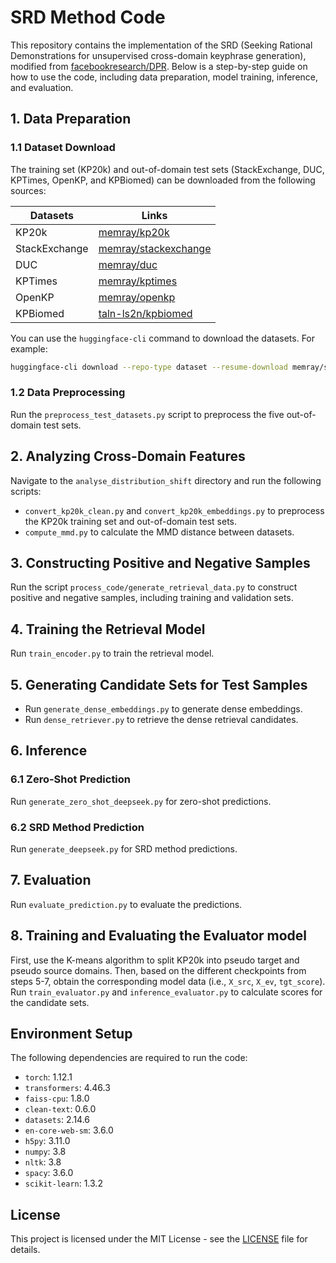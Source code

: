 # SRD Method Code

This repository contains the implementation of the SRD (Seeking Rational Demonstrations for unsupervised cross-domain keyphrase generation), modified from [facebookresearch/DPR](https://github.com/facebookresearch/DPR). Below is a step-by-step guide on how to use the code, including data preparation, model training, inference, and evaluation.

## 1. Data Preparation

### 1.1 Dataset Download

The training set (KP20k) and out-of-domain test sets (StackExchange, DUC, KPTimes, OpenKP, and KPBiomed) can be downloaded from the following sources:

| Datasets   | Links                           |
|------------|---------------------------------|
| KP20k      | [memray/kp20k](https://huggingface.co/memray/kp20k) |
| StackExchange | [memray/stackexchange](https://huggingface.co/memray/stackexchange) |
| DUC        | [memray/duc](https://huggingface.co/memray/duc) |
| KPTimes    | [memray/kptimes](https://huggingface.co/memray/kptimes) |
| OpenKP     | [memray/openkp](https://huggingface.co/memray/openkp) |
| KPBiomed   | [taln-ls2n/kpbiomed](https://huggingface.co/taln-ls2n/kpbiomed) |

You can use the `huggingface-cli` command to download the datasets. For example:

```bash
huggingface-cli download --repo-type dataset --resume-download memray/stackexchange --local-dir stackexchange --local-dir-use-symlinks False
```

### 1.2 Data Preprocessing

Run the `preprocess_test_datasets.py` script to preprocess the five out-of-domain test sets.

## 2. Analyzing Cross-Domain Features

Navigate to the `analyse_distribution_shift` directory and run the following scripts:

- `convert_kp20k_clean.py` and `convert_kp20k_embeddings.py` to preprocess the KP20k training set and out-of-domain test sets.
- `compute_mmd.py` to calculate the MMD distance between datasets.

## 3. Constructing Positive and Negative Samples

Run the script `process_code/generate_retrieval_data.py` to construct positive and negative samples, including training and validation sets.

## 4. Training the Retrieval Model

Run `train_encoder.py` to train the retrieval model.

## 5. Generating Candidate Sets for Test Samples

- Run `generate_dense_embeddings.py` to generate dense embeddings.
- Run `dense_retriever.py` to retrieve the dense retrieval candidates.

## 6. Inference

### 6.1 Zero-Shot Prediction

Run `generate_zero_shot_deepseek.py` for zero-shot predictions.

### 6.2 SRD Method Prediction

Run `generate_deepseek.py` for SRD method predictions.

## 7. Evaluation

Run `evaluate_prediction.py` to evaluate the predictions.

## 8. Training and Evaluating the Evaluator model

First, use the K-means algorithm to split KP20k into pseudo target and pseudo source domains. Then, based on the different checkpoints from steps 5-7, obtain the corresponding model data (i.e., `X_src`, `X_ev`, `tgt_score`). Run `train_evaluator.py` and `inference_evaluator.py` to calculate scores for the candidate sets.

## Environment Setup

The following dependencies are required to run the code:

- `torch`: 1.12.1
- `transformers`: 4.46.3
- `faiss-cpu`: 1.8.0
- `clean-text`: 0.6.0
- `datasets`: 2.14.6
- `en-core-web-sm`: 3.6.0
- `h5py`: 3.11.0
- `numpy`: 3.8
- `nltk`: 3.8
- `spacy`: 3.6.0
- `scikit-learn`: 1.3.2



## License
This project is licensed under the MIT License - see the [LICENSE](LICENSE) file for details.
